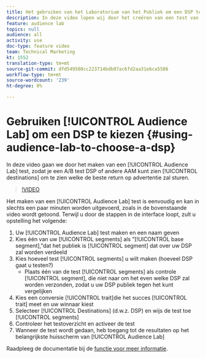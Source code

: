 ```yaml
---
title: Het gebruiken van het Laboratorium van het Publiek om een DSP te kiezen
description: In deze video lopen wij door het creëren van een test van het Laboratorium van de Publiek, zodat u A/B DSP of andere AAM bestemmingen kunt testen om te zien welke één de beste terugkeer op advertentie zal drijven uitgeven.
feature: audience lab
topics: null
audience: all
activity: use
doc-type: feature video
team: Technical Marketing
kt: 1552
translation-type: tm+mt
source-git-commit: dfd549508cc223714bdb07ac6fd2aa31e6ca5586
workflow-type: tm+mt
source-wordcount: '239'
ht-degree: 0%

---
```



# Gebruiken [!UICONTROL Audience Lab] om een DSP te kiezen {#using-audience-lab-to-choose-a-dsp}

In deze video gaan we door het maken van een [!UICONTROL Audience Lab] test, zodat je een A/B test DSP of andere AAM kunt zien [!UICONTROL destinations] om te zien welke de beste return op advertentie zal sturen.

>[!VIDEO](https://video.tv.adobe.com/v/24923/?quality=12)

Het maken van een [!UICONTROL Audience Lab] test is eenvoudig en kan in slechts een paar minuten worden uitgevoerd, zoals in de bovenstaande video wordt getoond. Terwijl u door de stappen in de interface loopt, zult u opstelling het volgende:

1. Uw [!UICONTROL Audience Lab] test maken en een naam geven
1. Kies één van uw [!UICONTROL segments] als &quot;[!UICONTROL base segment],&quot;dat het publiek is [!UICONTROL segment] dat over uw DSP zal worden verdeeld
1. Kies hoeveel test [!UICONTROL segments] u wilt maken (hoeveel DSP gaat u testen?)
   * Plaats één van de test [!UICONTROL segments] als controle [!UICONTROL segment], die niet naar om het even welke DSP zal worden verzonden, zodat u uw DSP publiek tegen het kunt vergelijken
1. Kies een conversie [!UICONTROL trait]die het succes [!UICONTROL trait] meet en uw winnaar kiest
1. Selecteer [!UICONTROL Destinations] (d.w.z. DSP) en wijs de test toe [!UICONTROL segments]
1. Controleer het testoverzicht en activeer de test
1. Wanneer de test wordt gedaan, heb toegang tot de resultaten op het belangrijkste huisscherm van [!UICONTROL Audience Lab]

Raadpleeg de documentatie bij de [functie voor meer informatie](https://marketing.adobe.com/resources/help/en_US/aam/audience-lab.html).